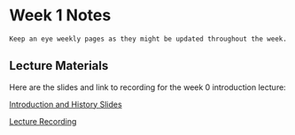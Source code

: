 Week 1 Notes
============================

```{note}
Keep an eye weekly pages as they might be updated throughout the week.
```

## Lecture Materials

Here are the slides and link to recording for the week 0 introduction lecture:

<a href="../resources/10_01_20-introduction_history.pdf" >Introduction and History Slides</a>

[Lecture Recording](https://uci.yuja.com/V/Video?v=1925597&node=7402830&a=1555212815&autoplay=1)

